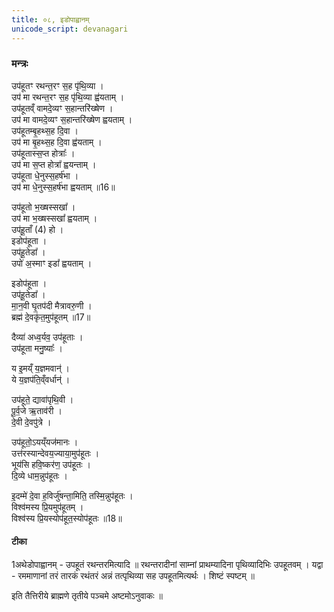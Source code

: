 ```yaml
---
title: ०८, इडोपाह्वानम्
unicode_script: devanagari
---
```



### मन्त्रः
उप॑हूतꣳ रथन्त॒रꣳ स॒ह पृ॑थि॒व्या ।   
उप॑ मा रथन्त॒रꣳ स॒ह पृ॑थि॒व्या ह्व॑यताम् ।   
उप॑हूतव्ँ वामदे॒व्यꣳ स॒हान्तरि॑ख्षेण ।   
उप॑ मा वामदे॒व्यꣳ स॒हान्तरि॑ख्षेण ह्वयताम् ।   
उप॑हूतम्बृ॒हथ्स॒ह दि॒वा ।   
उप॑ मा बृ॒हथ्स॒ह दि॒वा ह्व॑यताम् ।   
उप॑हूतास्स॒प्त होत्राः᳚ ।  
उप॑ मा स॒प्त होत्रा᳚ ह्वयन्ताम् ।  
उप॑हूता धे॒नुस्स॒हर्ष॑भा ।  
उप॑ मा धे॒नुस्स॒हर्ष॑भा ह्वयताम् ॥16॥   

उप॑हूतो भ॒ख्षस्सखा᳚ ।  
उप॑ मा भ॒ख्षस्सखा᳚ ह्वयताम् ।  
उप॑हू॒ताँ (4) हो ।  
इडोप॑हूता ।   
उप॑हू॒तेडा᳚ ।  
उपो॑ अ॒स्माꣳ इडा᳚ ह्वयताम् ।  

इडोप॑हूता ।  
उप॑हू॒तेडा᳚ ।  
मा॒न॒वी घृ॒तप॑दी मैत्रावरु॒णी ।  
ब्रह्म॑ दे॒वकृ॑त॒मुप॑हूतम् ॥17॥  

दैव्या॑ अध्व॒र्यव॒ उप॑हूताः ।  
उप॑हूता मनु॒ष्याः᳚ ।  

य इ॒मय्ँ य॒ज्ञमवान्॑ ।  
ये य॒ज्ञप॑ति॒व्ँवर्धान्॑ ।  

उप॑हूते॒ द्यावा॑पृथि॒वी ।  
पू॒र्व॒जे ऋ॒ताव॑री ।  
दे॒वी दे॒वपु॑त्रे ।  

उप॑हूतो॒ऽयय्ँयज॑मानः ।  
उत्त॑रस्यान्देवय॒ज्याया॒मुप॑हूतः ।  
भूय॑सि हवि॒ष्कर॑ण॒ उप॑हूतः ।  
दि॒व्ये धाम॒न्नुप॑हूतः ।   

इ॒दम्मे॑ दे॒वा ह॒विर्जु॑षन्ता॒मिति॒ तस्मि॒न्नुप॑हूतः ।  
विश्व॑मस्य प्रि॒यमुप॑हूतम् ।  
विश्व॑स्य प्रि॒यस्योप॑हूत॒स्योप॑हूतः ॥18॥  
#### टीका
1अथेडोपाह्वानम् - उपहूतं रथन्तरमित्यादि ॥ रथन्तरादीनां साम्नां प्राथम्यादिना पृथिव्यादिभिः उपहूतवम् । यद्वा - रममाणानां तरं तारकं रथंतरं अन्नं तत्पृथिव्या सह उपहूतमित्यर्थः । शिष्टं स्पष्टम् ॥  

इति तैत्तिरीये ब्राह्मणे तृतीये पञ्चमे अष्टमोऽनुवाकः ॥  
